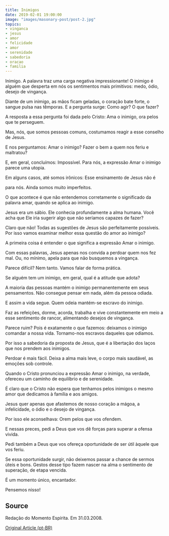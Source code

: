 ```yaml
---
title: Inimigos
date: 2019-02-01 19:00:00
image: "images/masonary-post/post-2.jpg"
topics: 
- vinganca
- jesus
- amor
- felicidade
- amor
- serenidade
- sabedoria
- oracao
- familia
---
```


Inimigo. A palavra traz uma carga negativa impressionante! O inimigo é
alguém que desperta em nós os sentimentos mais primitivos: medo, ódio, desejo
de vingança.

Diante de um inimigo, as mãos ficam geladas, o coração bate forte, o
sangue pulsa nas têmporas. E a pergunta surge: Como agir? O que fazer?

A resposta a essa pergunta foi dada pelo Cristo: Ama o inimigo, ora
pelos que te perseguem.

Mas, nós, que somos pessoas comuns, costumamos reagir a esse conselho
de Jesus.

E nos perguntamos: Amar o inimigo? Fazer o bem a quem nos feriu e
maltratou?

E, em geral, concluímos: Impossível. Para nós, a expressão Amar o
inimigo parece uma utopia.

Em alguns casos, até somos irônicos: Esse ensinamento de Jesus não é

para nós. Ainda somos muito imperfeitos.

O que acontece é que não entendemos corretamente o significado da
palavra amar, quando se aplica ao inimigo.

Jesus era um sábio. Ele conhecia profundamente a alma humana. Você acha
que Ele iria sugerir algo que não seríamos capazes de fazer?

Claro que não! Todas as sugestões de Jesus são perfeitamente possíveis.
Por isso vamos examinar melhor essa questão do amor ao inimigo?

A primeira coisa é entender o que significa a expressão Amar o inimigo.

Com essas palavras, Jesus apenas nos convida a perdoar quem nos fez
mal. Ou, no mínimo, apela para que não busquemos a vingança.

Parece difícil? Nem tanto. Vamos falar de forma prática.

Se alguém tem um inimigo, em geral, qual é a atitude que adota?

A maioria das pessoas mantém o inimigo permanentemente em seus
pensamentos. Não consegue pensar em nada, além da pessoa odiada.

E assim a vida segue. Quem odeia mantém-se escravo do inimigo.

Faz as refeições, dorme, acorda, trabalha e vive constantemente em meio
a esse sentimento de rancor, alimentando desejos de vingança.

Parece ruim? Pois é exatamente o que fazemos: deixamos o inimigo
comandar a nossa vida. Tornamo-nos escravos daqueles que odiamos.

Por isso a sabedoria da proposta de Jesus, que é a libertação dos laços
que nos prendem aos inimigos.

Perdoar é mais fácil. Deixa a alma mais leve, o corpo mais saudável, as
emoções sob controle.

Quando o Cristo pronunciou a expressão Amar o inimigo, na verdade,
ofereceu um caminho de equilíbrio e de serenidade.

É claro que o Cristo não espera que tenhamos pelos inimigos o mesmo
amor que dedicamos à família e aos amigos.

Jesus quer apenas que afastemos de nosso coração a mágoa, a
infelicidade, o ódio e o desejo de vingança.

Por isso ele aconselhava: Orem pelos que vos ofendem.

E nessas preces, pedi a Deus que vos dê forças para superar a ofensa
vivida.

Pedi também a Deus que vos ofereça oportunidade de ser útil àquele que
vos feriu.

Se essa oportunidade surgir, não deixemos passar a chance de sermos
úteis e bons. Gestos desse tipo fazem nascer na alma o sentimento de superação,
de etapa vencida.

É um momento único, encantador.

Pensemos nisso!

## Source
Redação do Momento Espírita.
Em 31.03.2008.


[Original Article (pt-BR)](http://momento.com.br/pt/ler_texto.php?id=1553)
